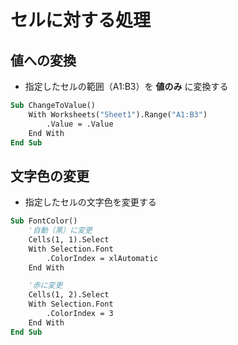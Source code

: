 # セルに対する処理  

## 値への変換  

* 指定したセルの範囲（A1:B3）を __値のみ__ に変換する

```vb
Sub ChangeToValue()
    With Worksheets("Sheet1").Range("A1:B3")
        .Value = .Value
    End With
End Sub
```

## 文字色の変更  

* 指定したセルの文字色を変更する

```vb
Sub FontColor()
    '自動（黒）に変更
    Cells(1, 1).Select
    With Selection.Font
        .ColorIndex = xlAutomatic
    End With

    '赤に変更
    Cells(1, 2).Select
    With Selection.Font
        .ColorIndex = 3
    End With
End Sub
```
